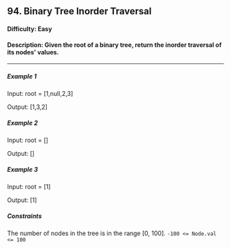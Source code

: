 ## 94. Binary Tree Inorder Traversal
#### Difficulty: Easy
#### Description: Given the root of a binary tree, return the inorder traversal of its nodes' values.
----
##### Example 1
Input: root = [1,null,2,3]

Output: [1,3,2]


##### Example 2

Input: root = []

Output: []

##### Example 3

Input: root = [1]

Output: [1]

##### Constraints

The number of nodes in the tree is in the range [0, 100].
`-100 <= Node.val <= 100`
